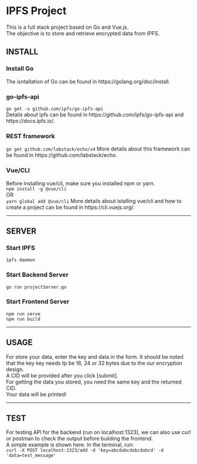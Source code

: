 # IPFS Project
This is a full stack project based on Go and Vue.js. <br>
The objective is to store and retrieve encrypted data from IPFS.
<h2>INSTALL</h2>
<h3>Install Go</h3>
The isntallation of Go can be found in https://golang.org/doc/install.
<h3>go-ipfs-api</h3>
<code>go get -u github.com/ipfs/go-ipfs-api</code><br>
Details about ipfs can be found in https://github.com/ipfs/go-ipfs-api and https://docs.ipfs.io/.
<h3>REST framework </h3>
<code>go get github.com/labstack/echo/v4</code>
More details about this framework can be found in https://github.com/labstack/echo.
<h3>Vue/CLI</h3>
Before installing vue/cli, make sure you installed npm or yarn.<br>
<code>npm install -g @vue/cli</code> <br>
OR <br>
<code>yarn global add @vue/cli</code>
More details about istalling vue/cli and how to create a project can be found in https://cli.vuejs.org/.

---

<h2>SERVER</h2>
<h3>Start IPFS</h3>
<code>ipfs daemon</code>
<h3>Start Backend Server</h3>
<code>go run projectServer.go</code>
<h3>Start Frontend Server</h3>
<code>npm run serve</code> <br>
<code>npm run build</code>

---
<h2>USAGE</h2>
For store your data, enter the key and data in the form. It should be noted that the key key needs tp be 16, 24 or 32 bytes due to the our encryption design. <br>
A CID will be provided after you click [submit]. <br>
For getting the data you stored, you need the same key and the returned CID. <br>
Your data will be printed!

---

<h2>TEST</h2>
For testing API for the backend (run on localhost:1323), we can also use curl or postman to check the output before building the frontend.<br>
A simple example is shown here. In the terminal, run: <br>
<code>curl -X POST localhost:1323/add -d 'key=abcdabcdabcdabcd' -d 'data=test_message'</code>
